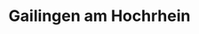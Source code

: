 ---
title: Gailingen am Hochrhein
url: /gailingen-am-hochrhein/
latitude: 47.696
longitude: 8.757
---
